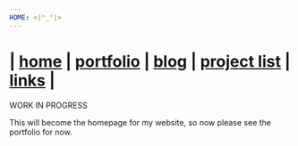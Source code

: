 ```yaml
---
HOME: <|°_°|>
---
```


| [home](/) | [portfolio](/portfolio) | [blog](/blog) | [project list](/project_list) | [links](/links) |
============================================


WORK IN PROGRESS

This will become the homepage for my website, so now please see the portfolio for now.
